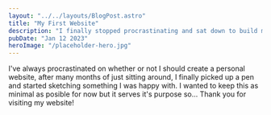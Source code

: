 ```yaml
---
layout: "../../layouts/BlogPost.astro"
title: "My First Website"
description: "I finally stopped procrastinating and sat down to build my first website"
pubDate: "Jan 12 2023"
heroImage: "/placeholder-hero.jpg"
---
```


I've always procrastinated on whether or not I should create a personal website, after many months of just sitting around, I finally picked up a pen and started sketching something I was happy with. I wanted to keep this as minimal as posible for now but it serves it's purpose so... Thank you for visiting my website!
